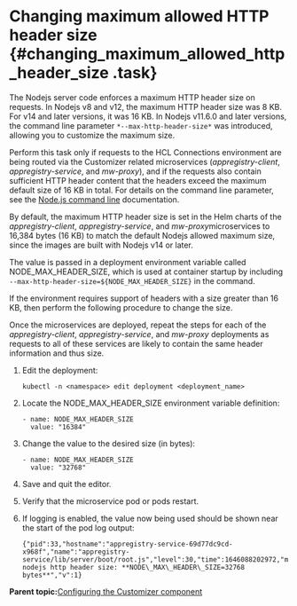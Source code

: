 # Changing maximum allowed HTTP header size {#changing_maximum_allowed_http_header_size .task}

The Nodejs server code enforces a maximum HTTP header size on requests. In Nodejs v8 and v12, the maximum HTTP header size was 8 KB. For v14 and later versions, it was 16 KB. In Nodejs v11.6.0 and later versions, the command line parameter `*--max-http-header-size*` was introduced, allowing you to customize the maximum size.

Perform this task only if requests to the HCL Connections environment are being routed via the Customizer related microservices \(*appregistry-client*, *appregistry-service*, and *mw-proxy*\), and if the requests also contain sufficient HTTP header content that the headers exceed the maximum default size of 16 KB in total. For details on the command line parameter, see the [Node.js command line](https://nodejs.org/docs/latest-v12.x/api/cli.html#cli_max_http_header_size_size) documentation.

By default, the maximum HTTP header size is set in the Helm charts of the *appregistry-client*, *appregistry-service*, and *mw-proxy*microservices to 16,384 bytes \(16 KB\) to match the default Nodejs allowed maximum size, since the images are built with Nodejs v14 or later.

The value is passed in a deployment environment variable called NODE\_MAX\_HEADER\_SIZE, which is used at container startup by including `--max-http-header-size=${NODE_MAX_HEADER_SIZE}` in the command.

If the environment requires support of headers with a size greater than 16 KB, then perform the following procedure to change the size.

Once the microservices are deployed, repeat the steps for each of the *appregistry-client*, *appregistry-service*, and *mw-proxy* deployments as requests to all of these services are likely to contain the same header information and thus size.

1.  Edit the deployment:

    ``` {#codeblock_ysh_rqn_m5b}
    kubectl -n <namespace> edit deployment <deployment_name>
    ```

2.  Locate the NODE\_MAX\_HEADER\_SIZE environment variable definition:

    ``` {#codeblock_l3w_sqn_m5b}
    - name: NODE_MAX_HEADER_SIZE
      value: "16384"
    ```

3.  Change the value to the desired size \(in bytes\):

    ``` {#codeblock_u14_5qn_m5b}
    - name: NODE_MAX_HEADER_SIZE
      value: "32768"
    ```

4.  Save and quit the editor.

5.  Verify that the microservice pod or pods restart.

6.  If logging is enabled, the value now being used should be shown near the start of the pod log output:

    ``` {#codeblock_gct_xqn_m5b}
    {"pid":33,"hostname":"appregistry-service-69d77dc9cd-x968f","name":"appregistry-service/lib/server/boot/root.js","level":30,"time":1646088202972,"msg":"Maximum nodejs http header size: **NODE\_MAX\_HEADER\_SIZE=32768 bytes**","v":1}
    ```


**Parent topic:**[Configuring the Customizer component](../install/cp_config_customizer_intro.md)

